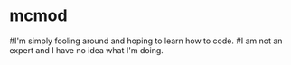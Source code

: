 # mcmod
#I'm simply fooling around and hoping to learn how to code.
#I am not an expert and I have no idea what I'm doing.

